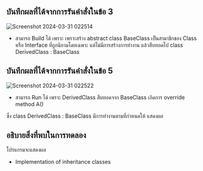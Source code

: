 ## บันทึกผลที่ได้จากการรันคำสั่งในข้อ 3

![Screenshot 2024-03-31 022514](https://github.com/ironmanwin1/03376836-OOP-2566-Lab-12/assets/144198724/57e539c3-a71c-40b6-a6c9-1918a4ffefb8)


- สามารถ Build ได้ เพราะ เพราะสร้าง abstract class BaseClass เป็นสามาชิกของ Class หรือ Interface ที่ถูกนิยามโดยเฉพาะ แต่ไม่มีการสร้างการทำงาน แล้วสืบทอดไป class DerivedClass : BaseClass 

## บันทึกผลที่ได้จากการรันคำสั่งในข้อ 5

![Screenshot 2024-03-31 022522](https://github.com/ironmanwin1/03376836-OOP-2566-Lab-12/assets/144198724/63e4d2a8-28ce-4f6b-939d-a98d93796b94)


- สามารถ Run ได้ เพราะ DerivedClass สืบทอดจาก BaseClass เกิดการ override method A()

ซึ่ง class DerivedClass : BaseClass มีการทำงานตามที่กำหนดให้ แสดงผล 

## อธิบายสิ่งที่พบในการทดลอง

โปรแกรมจะแสดงผล

- Implementation of inheritance classes
